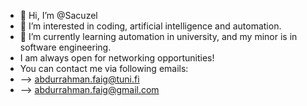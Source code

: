 - 👋 Hi, I’m @Sacuzel
- 👀 I’m interested in coding, artificial intelligence and automation.
- 🌱 I’m currently learning automation in university, and my minor is in software engineering.
- I am always open for networking opportunities!
- You can contact me via following emails:
- --> abdurrahman.faig@tuni.fi
- --> abdurrahman.faig@gmail.com

<!---
Sacuzel/Sacuzel is a ✨ special ✨ repository because its `README.md` (this file) appears on your GitHub profile.
You can click the Preview link to take a look at your changes.
--->
